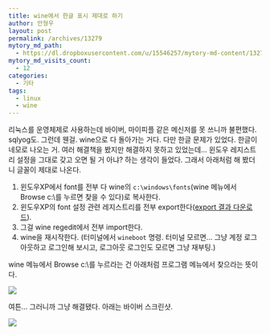 ```yaml
---
title: wine에서 한글 표시 제대로 하기
author: 안형우
layout: post
permalink: /archives/13279
mytory_md_path:
  - https://dl.dropboxusercontent.com/u/15546257/mytory-md-content/13279-wine-font.md
mytory_md_visits_count:
  - 12
categories:
  - 기타
tags:
  - linux
  - wine
---
```

리눅스를 운영체제로 사용하는데 바이버, 마이피플 같은 메신저를 못 쓰니까 불편했다. sqlyog도. 그런데 웬걸. wine으로 다 돌아가는 거다. 다만 한글 문제가 있었다. 한글이 네모로 나오는 거. 여러 해결책을 봤지만 해결하지 못하고 있었는데&#8230; 윈도우 레지스트리 설정을 그대로 갖고 오면 될 거 아냐? 하는 생각이 들었다. 그래서 아래처럼 해 봤더니 글꼴이 제대로 나온다.

1.  윈도우XP에서 font를 전부 다 wine의 `c:\windows\fonts`(wine 메뉴에서 Browse c:&#92;를 누르면 찾을 수 있다)로 복사한다.
2.  윈도우XP의 font 설정 관련 레지스트리를 전부 export한다([export 결과 다운로드][1]).
3.  그걸 wine regedit에서 전부 import한다.
4.  wine을 재시작한다. (터미널에서 `wineboot` 명령. 터미널 모르면&#8230; 그냥 계정 로그아웃하고 로그인해 보시고, 로그아웃 로그인도 모르면 그냥 재부팅.)

wine 메뉴에서 Browse c:&#92;를 누르라는 건 아래처럼 프로그램 메뉴에서 찾으라는 뜻이다.

![][2]

여튼&#8230; 그러니까 그냥 해결됐다. 아래는 바이버 스크린샷.

![][3]

 [1]: http://mytory.net/uploads/share/font-reg.7z
 [2]: http://mytory.net/uploads/legacy/wine-browse-c.png
 [3]: http://mytory.net/uploads/legacy/wine-font.jpg
